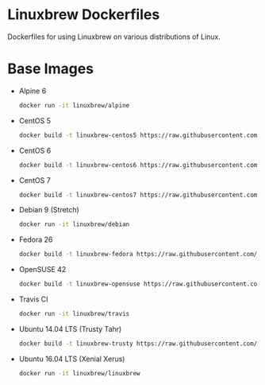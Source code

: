 # Linuxbrew Dockerfiles

Dockerfiles for using Linuxbrew on various distributions of Linux.

# Base Images

+ Alpine 6
  ```sh
  docker run -it linuxbrew/alpine
  ```
+ CentOS 5
  ```sh
  docker build -t linuxbrew-centos5 https://raw.githubusercontent.com/Linuxbrew/docker/master/centos5/
  ```
+ CentOS 6
  ```sh
  docker build -t linuxbrew-centos6 https://raw.githubusercontent.com/Linuxbrew/docker/master/centos6/
  ```
+ CentOS 7
  ```sh
  docker build -t linuxbrew-centos7 https://raw.githubusercontent.com/Linuxbrew/docker/master/centos7/
  ```
+ Debian 9 (Stretch)
  ```sh
  docker run -it linuxbrew/debian
  ```
+ Fedora 26
  ```sh
  docker build -t linuxbrew-fedora https://raw.githubusercontent.com/Linuxbrew/docker/master/fedora/
  ```
+ OpenSUSE 42
  ```sh
  docker build -t linuxbrew-opensuse https://raw.githubusercontent.com/Linuxbrew/docker/master/opensuse/
  ```
+ Travis CI
  ```sh
  docker run -it linuxbrew/travis
  ```
+ Ubuntu 14.04 LTS (Trusty Tahr)
  ```sh
  docker build -t linuxbrew-trusty https://raw.githubusercontent.com/Linuxbrew/docker/master/trusty/
  ```
+ Ubuntu 16.04 LTS (Xenial Xerus)
  ```sh
  docker run -it linuxbrew/linuxbrew
  ```
